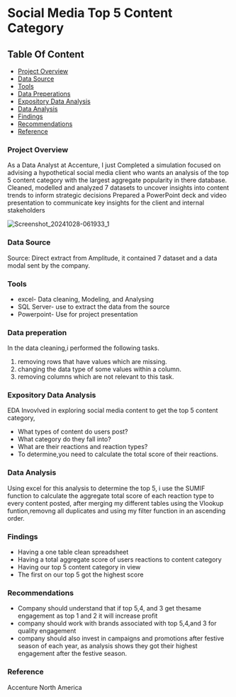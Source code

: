 # Social Media Top 5 Content Category
## Table Of Content
- [Project Overview](#project-overview)
- [Data Source](#data-source)
- [Tools](#tools)
- [Data Preperations](#data-preperation)
- [Expository Data Analysis](#expository-data-analysis)
- [Data Analysis](#data-analysis)
- [Findings](#findings)
- [Recommendations](#recommendations)
- [Reference](#reference)
  
### Project Overview
As a Data Analyst at Accenture, I just Completed a simulation focused on advising a hypothetical social media client who wants an analysis of the top 5 content category with the largest aggregate popularity in there database.
Cleaned, modelled and analyzed 7 datasets to uncover insights into content trends to inform strategic decisions
Prepared a PowerPoint deck and video presentation to communicate key insights for the client and internal stakeholders

![Screenshot_20241028-061933_1](https://github.com/user-attachments/assets/4447eefd-072d-4011-9544-d320c8518425)





### Data Source
Source: Direct extract from Amplitude, it contained 7 dataset and a data modal sent by the company.
### Tools
- excel- Data cleaning, Modeling, and Analysing
- SQL Server- use to extract the data from the source
- Powerpoint- Use for project presentation
### Data preperation
In the data cleaning,i performed the following tasks.
1. removing rows that have values which are missing.
2. changing the data type of some values within a column.
3. removing columns which are not relevant to this task.
### Expository Data Analysis 
EDA Invovlved  in exploring social media content to get the top 5 content category,
   - What types of content do users post?
   - What category do they fall into?
   - What are their reactions and reaction types?
   - To determine,you need to calculate the total score of their reactions.
    
 ### Data Analysis
 Using excel for this analysis to determine the top 5, i use the SUMIF function to calculate the aggregate total score of each reaction type to every content posted, after merging my different tables using the Vlookup funtion,removng all duplicates and using my filter function in an ascending order.
 ### Findings
 - Having a one table clean spreadsheet
 - Having a total aggregate score of users reactions to content category
 - Having our top 5 content category in view
 - The first on our top 5 got the highest score
 ### Recommendations
 - Company should understand that if top 5,4, and 3 get  thesame engagement as top 1 and 2 it will increase profit
 - company should work with brands associated with top 5,4,and 3 for quality engagement
 - company should also invest in campaigns and promotions after festive season of each year, as analysis shows they got their highest engagement after the festive season. 
### Reference
Accenture North America

